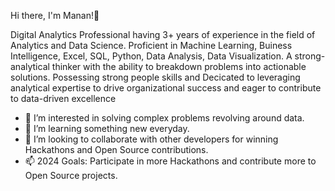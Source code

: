 Hi there, I'm Manan!👋

Digital Analytics Professional having 3+ years of experience in the field of Analytics and Data Science. Proficient in Machine
Learning, Buiness Intelligence, Excel, SQL, Python, Data Analysis, Data Visualization. A strong-analytical thinker with the ability to
breakdown problems into actionable solutions. Possessing strong people skills and Decicated to leveraging analytical expertise to
drive organizational success and eager to contribute to data-driven excellence
- 👀 I’m interested in solving complex problems revolving around data.
- 🌱 I’m learning something new everyday.
- 💞️ I’m looking to collaborate with other developers for winning Hackathons and Open Source contributions.
- 📫 2024 Goals: Participate in more Hackathons and contribute more to Open Source projects.

<!---
mthakral019/mthakral019 is a ✨ special ✨ repository because its `README.md` (this file) appears on your GitHub profile.
You can click the Preview link to take a look at your changes.
--->
